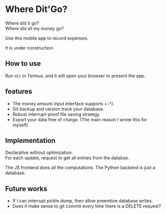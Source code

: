 # Where Dit'Go? 
Where did it go?  
Where did all my money go?  

Use this mobile app to record expenses.  

It is under construction.  

## How to use
Run `dit` in Termux, and it will open your browser to present the app.  

## features
* The money amount input interface supports +-*/.  
* Git backup and version track your database.  
* Robust interrupt-proof file saving strategy.  
* Export your data free of charge. (The main reason I wrote this for myself)  

## Implementation
Declarative without optimization.  
For each update, request to get all entries from the databse.  

The JS frontend does all the computations. The Python backend is just a database.  

## Future works
* If I can interrupt pickle.dump, then allow preemtive database writes.  
* Does it make sense to git commit every time there is a DELETE request?  
